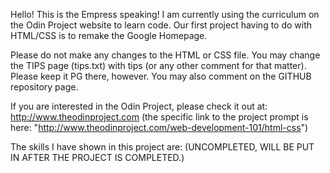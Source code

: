 Hello! This is the Empress speaking! I am currently using the curriculum on the Odin Project website to learn code. Our first project having to do with HTML/CSS is to remake the Google Homepage. 

Please do not make any changes to the HTML or CSS file. You may change the TIPS page (tips.txt) with tips (or any other comment for that matter). Please keep it PG there, however. You may also comment on the GITHUB repository page.

If you are interested in the Odin Project, please check it out at: http://www.theodinproject.com (the specific link to the project prompt is here: "http://www.theodinproject.com/web-development-101/html-css")

The skills I have shown in this project are: (UNCOMPLETED, WILL BE PUT IN AFTER THE PROJECT IS COMPLETED.) 